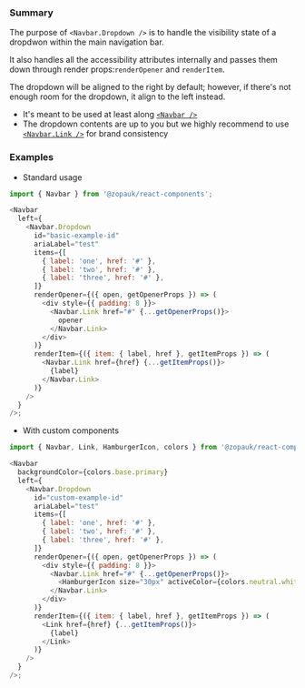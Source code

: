 ### Summary

The purpose of `<Navbar.Dropdown />` is to handle the visibility state of a dropdwon within the main navigation bar.

It also handles all the accessibility attributes internally and passes them down through render props:`renderOpener` and `renderItem`.

The dropdown will be aligned to the right by default; however, if there's not enough room for the dropdown, it align to the left instead.

- It's meant to be used at least along [`<Navbar />`](#/Components/Organisms/Navbar/Navbar)
- The dropdown contents are up to you but we highly recommend to use [`<Navbar.Link />`](#/Components/Organisms/Navbar/NavbarLink) for brand consistency

### Examples

- Standard usage

```js { "props": { "style": { "transform": "translate3d(0, 0, 0)", "backgroundColor": "#00B9A7", "border": "2px solid #efefef"} } }
import { Navbar } from '@zopauk/react-components';

<Navbar
  left={
    <Navbar.Dropdown
      id="basic-example-id"
      ariaLabel="test"
      items={[
        { label: 'one', href: '#' },
        { label: 'two', href: '#' },
        { label: 'three', href: '#' },
      ]}
      renderOpener={({ open, getOpenerProps }) => (
        <div style={{ padding: 8 }}>
          <Navbar.Link href="#" {...getOpenerProps()}>
            opener
          </Navbar.Link>
        </div>
      )}
      renderItem={({ item: { label, href }, getItemProps }) => (
        <Navbar.Link href={href} {...getItemProps()}>
          {label}
        </Navbar.Link>
      )}
    />
  }
/>;
```

- With custom components

```js { "props": { "style": { "transform": "translate3d(0, 0, 0)", "backgroundColor": "#00B9A7", "border": "2px solid #efefef" } } }
import { Navbar, Link, HamburgerIcon, colors } from '@zopauk/react-components';

<Navbar
  backgroundColor={colors.base.primary}
  left={
    <Navbar.Dropdown
      id="custom-example-id"
      ariaLabel="test"
      items={[
        { label: 'one', href: '#' },
        { label: 'two', href: '#' },
        { label: 'three', href: '#' },
      ]}
      renderOpener={({ open, getOpenerProps }) => (
        <div style={{ padding: 8 }}>
          <Navbar.Link href="#" {...getOpenerProps()}>
            <HamburgerIcon size="30px" activeColor={colors.neutral.white} inactiveColor={colors.neutral.white} />
          </Navbar.Link>
        </div>
      )}
      renderItem={({ item: { label, href }, getItemProps }) => (
        <Link href={href} {...getItemProps()}>
          {label}
        </Link>
      )}
    />
  }
/>;
```
